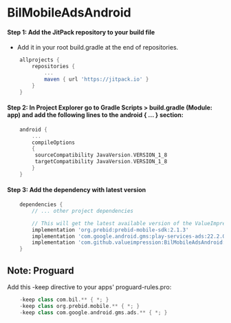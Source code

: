 # BilMobileAdsAndroid

#### Step 1: Add the JitPack repository to your build file
- Add it in your root build.gradle at the end of repositories.
```gradle
    allprojects {
        repositories {
            ...
            maven { url 'https://jitpack.io' }
        }
    }
```
#### Step 2: In Project Explorer go to Gradle Scripts > build.gradle (Module: app) and add the following lines to the android { ... } section:
```gradle
    android {
        ...
        compileOptions 
        {
         sourceCompatibility JavaVersion.VERSION_1_8
         targetCompatibility JavaVersion.VERSION_1_8
        }
    }
```
#### Step 3: Add the dependency with latest version
```gradle
    dependencies {
        // ... other project dependencies

        // This will get the latest available version of the ValueImpression SDK.
        implementation 'org.prebid:prebid-mobile-sdk:2.1.3'
        implementation 'com.google.android.gms:play-services-ads:22.2.0'
        implementation 'com.github.valueimpression:BilMobileAdsAndroid:v2.2.3'
    }
```
## Note: Proguard 
Add this -keep directive to your apps' proguard-rules.pro:
```gradle
    -keep class com.bil.** { *; }
    -keep class org.prebid.mobile.** { *; }
    -keep class com.google.android.gms.ads.** { *; }
```
